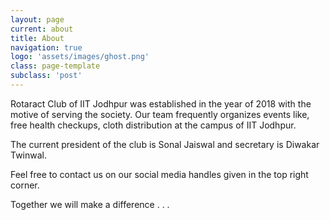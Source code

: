 ```yaml
---
layout: page
current: about
title: About
navigation: true
logo: 'assets/images/ghost.png'
class: page-template
subclass: 'post'
---
```


Rotaract Club of IIT Jodhpur was established in the year of 2018 with the motive of serving the society. Our team frequently organizes events like, free health checkups, cloth distribution at the campus of IIT Jodhpur.

The current president of the club is Sonal Jaiswal and secretary is Diwakar Twinwal. 

Feel free to contact us on our social media handles given in the top right corner.

Together we will make a difference . . .